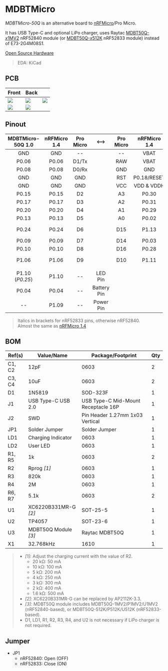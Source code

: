 # MDBTMicro
*MDBTMicro-50Q* is an alternative board to [nRFMicro](https://github.com/joric/nrfmicro)/Pro Micro.

It has USB Type-C and optional LiPo charger, uses Raytac [MDBT50Q-*x*1MV2](https://www.raytac.com/product/ins.php?index_id=24) nRF52840 module (or [MDBT50Q-*x*512K](https://www.raytac.com/product/ins.php?index_id=95) nRF52833 module) instead of E73-2G4M08S1.

[Open Source Hardware](https://www.oshwa.org/definition/)

> EDA: KiCad  

## PCB
|Front|Back||
|-|-|-|
|![](https://i.imgur.com/vU0cJXY.png)|![](https://i.imgur.com/LKdSV8U.png)|![](https://i.imgur.com/cjWIEYT.png)|
|![](https://i.imgur.com/ycEjVHy.jpg)|![](https://i.imgur.com/NIKhj7s.jpg)||

## Pinout
| MDBTMicro-50Q 1.0 | nRFMicro 1.4 | Pro Micro |    <-->     | Pro Micro | nRFMicro 1.4 | MDBTMicro-50Q 1.0 |
| :---------------: | :----------: | :-------: | :---------: | :-------: | :----------: | :---------------: |
|        GND        |     GND      |    --     |             |    --     |     VBAT     |       VBAT        |
|       P0.06       |    P0.06     |   D1/Tx   |             |    RAW    |     VBAT     |    VBUS (USB)     |
|       P0.08       |    P0.08     |   D0/Rx   |             |    GND    |     GND      |        GND        |
|        GND        |     GND      |    GND    |             |    RST    | P0.18/RESET  |    P0.18/RESET    |
|        GND        |     GND      |    GND    |             |    VCC    |  VDD & VDDH  |    VDD & VDDH     |
|       P0.15       |    P0.15     |    D2     |             |    A3     |    P0.30     |       P0.30       |
|       P0.17       |    P0.17     |    D3     |             |    A2     |    P0.31     |       P0.31       |
|       P0.20       |    P0.20     |    D4     |             |    A1     |    P0.29     |       P0.29       |
|       P0.13       |    P0.13     |    D5     |             |    A0     |    P0.02     |       P0.02       |
|       P0.24       |    P0.24     |    D6     |             |    D15    |    P1.13     |  P1.13 (*P1.05*)  |
|       P0.09       |    P0.09     |    D7     |             |    D14    |    P0.03     |       P0.03       |
|       P0.10       |    P0.10     |    D8     |             |    D16    |    P0.28     |       P0.28       |
|       P1.06       |    P1.06     |    D9     |             |    D10    |    P1.11     |  P1.11 (*P1.04*)  |
|                   |              |           |             |           |              |                   |
|  P1.10 (*P0.25*)  |    P1.10     |    --     |   LED Pin   |           |              |                   |
|       P0.04       |    P0.04     |    --     | Battery Pin |           |              |                   |
|         --        |    P1.09     |    --     |  Power Pin  |           |              |                   |

> Italics in brackets for nRF52833 pins, otherwise nRF52840.  
> Almost the same as [nRFMicro 1.4](https://github.com/joric/nrfmicro/releases/tag/1.4)

## BOM
| Ref(s) | Value/Name           | Package/Footprint                   | Qty |
|--------|----------------------|-------------------------------------|-----|
| C1, C2 | 12pF                 | 0603                                | 2   |
| C3, C4 | 10uF                 | 0603                                | 2   |
| D1     | 1N5819               | SOD-323F                            | 1   |
| J1     | USB Type-C USB 2.0   | USB Type-C Mid-Mount Receptacle 16P | 1   |
| J2     | SWD                  | Pin Header 1.27mm 1x03 Vertical     | 1   |
| JP1    | Solder Jumper        | Solder Jumper                       | 1   |
| LD1    | Charging Indicator   | 0603                                | 1   |
| LD2    | User LED             | 0603                                | 1   |
| R1, R5 | 1k                   | 0603                                | 2   |
| R2     | Rprog *[1]*          | 0603                                | 1   |
| R3     | 820k                 | 0603                                | 1   |
| R4     | 2M                   | 0603                                | 1   |
| R6, R7 | 5.1k                 | 0603                                | 2   |
| U1     | XC6220B331MR-G *[2]* | SOT-25-5                            | 1   |
| U2     | TP4057               | SOT-23-6                            | 1   |
| U3     | MDBT50Q Module *[3]* | Raytac MDBT50Q                      | 1   |
| X1     | 32.768kHz            | 1610                                | 1   |
> - *[1]*: Adjust the charging current with the value of R2.
>   - 20 kΩ: 50 mA
>   - 10 kΩ: 100 mA
>   - 5 kΩ: 200 mA
>   - 4 kΩ: 250 mA
>   - 3 kΩ: 300 mA
>   - 2 kΩ: 400 mA
>   - 1.6 kΩ: 500 mA
> - *[2]*: XC6220B331MR-G can be replaced by AP2112K-3.3.
> - *[3]*: MDBT50Q module includes MDBT50Q-1MV2/P1MV2/U1MV2 (nRF52840-based), or MDBT50Q-512K/P512K/U512K (nRF52833-based).
> - D1, LD1, R1, R2, R3, R4, and U2 is not necessary if LiPo charger is not required. 

## Jumper
- JP1
  - nRF52840: Open (OFF)
  - nRF52833: Close (ON)

